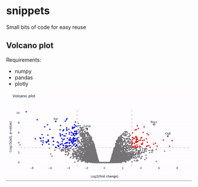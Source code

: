 # snippets
 Small bits of code for easy reuse
 
## Volcano plot

Requirements:
* numpy
* pandas
* plotly

![volcano plot](volcano_plot/volcano.gif)
